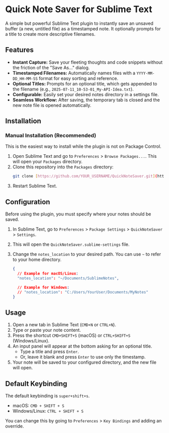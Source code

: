 # Quick Note Saver for Sublime Text

A simple but powerful Sublime Text plugin to instantly save an unsaved buffer (a new, untitled file) as a timestamped note. It optionally prompts for a title to create more descriptive filenames.

## Features

- **Instant Capture:** Save your fleeting thoughts and code snippets without the friction of the "Save As..." dialog.
- **Timestamped Filenames:** Automatically names files with a `YYYY-MM-DD_HH-MM-SS` format for easy sorting and reference.
- **Optional Titles:** Prompts for an optional title, which gets appended to the filename (e.g., `2025-07-11_10-53-01_My-API-Idea.txt`).
- **Configurable:** Easily set your desired notes directory in a settings file.
- **Seamless Workflow:** After saving, the temporary tab is closed and the new note file is opened automatically.

## Installation

### Manual Installation (Recommended)

This is the easiest way to install while the plugin is not on Package Control.

1.  Open Sublime Text and go to `Preferences` > `Browse Packages...`. This will open your `Packages` directory.
2.  Clone this repository into the `Packages` directory:
    ```sh
    git clone [https://github.com/YOUR_USERNAME/QuickNoteSaver.git](https://github.com/YOUR_USERNAME/QuickNoteSaver.git)
    ```
3.  Restart Sublime Text.

## Configuration

Before using the plugin, you must specify where your notes should be saved.

1.  In Sublime Text, go to `Preferences` > `Package Settings` > `QuickNoteSaver` > `Settings`.
2.  This will open the `QuickNoteSaver.sublime-settings` file.
3.  Change the `notes_location` to your desired path. You can use `~` to refer to your home directory.

    ```json
    {
      // Example for macOS/Linux:
      "notes_location": "~/Documents/SublimeNotes",

      // Example for Windows:
      // "notes_location": "C:/Users/YourUser/Documents/MyNotes"
    }
    ```

## Usage

1.  Open a new tab in Sublime Text (`CMD+N` or `CTRL+N`).
2.  Type or paste your note content.
3.  Press the shortcut `CMD+SHIFT+S` (macOS) or `CTRL+SHIFT+S` (Windows/Linux).
4.  An input panel will appear at the bottom asking for an optional title.
    - Type a title and press `Enter`.
    - Or, leave it blank and press `Enter` to use only the timestamp.
5.  Your note will be saved to your configured directory, and the new file will open.

## Default Keybinding

The default keybinding is `super+shift+s`.

-   macOS: `CMD + SHIFT + S`
-   Windows/Linux: `CTRL + SHIFT + S`

You can change this by going to `Preferences` > `Key Bindings` and adding an override.
